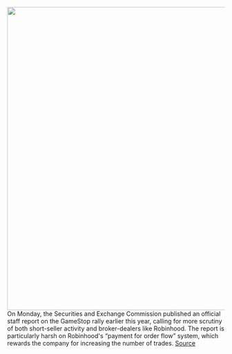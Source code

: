 <img src='https://cdn.vox-cdn.com/thumbor/DY8oMmFqaZaZ9JpB1G3nhaw33xk=/0x0:2040x1360/1200x800/filters:focal(857x517:1183x843)/cdn.vox-cdn.com/uploads/chorus_image/image/70012904/acastro_210129_1777_robinhood_0001.0.jpg' width='700px' /><br/>
On Monday, the Securities and Exchange Commission published an official staff report on the GameStop rally earlier this year, calling for more scrutiny of both short-seller activity and broker-dealers like Robinhood. The report is particularly harsh on Robinhood's “payment for order flow” system, which rewards the company for increasing the number of trades.
<a href='https://www.theverge.com/2021/10/18/22733429/sec-gamestop-robinhood-report-pfof-meme-stock-rally'> Source <a/>